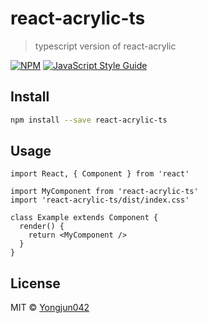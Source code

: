 # react-acrylic-ts

> typescript version of react-acrylic

[![NPM](https://img.shields.io/npm/v/react-acrylic-ts.svg)](https://www.npmjs.com/package/react-acrylic-ts) [![JavaScript Style Guide](https://img.shields.io/badge/code_style-standard-brightgreen.svg)](https://standardjs.com)

## Install

```bash
npm install --save react-acrylic-ts
```

## Usage

```tsx
import React, { Component } from 'react'

import MyComponent from 'react-acrylic-ts'
import 'react-acrylic-ts/dist/index.css'

class Example extends Component {
  render() {
    return <MyComponent />
  }
}
```

## License

MIT © [Yongjun042](https://github.com/Yongjun042)
